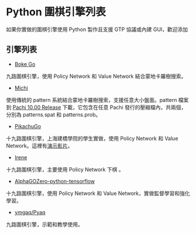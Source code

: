 # Python 圍棋引擎列表

如果你實做的圍棋引擎使用 Python 製作且支援 GTP 協議或內建 GUI，歡迎添加

## 引擎列表

* [Boke Go](https://github.com/meiji163/bokego)

九路圍棋引擎，使用 Policy Network 和 Value Network 結合蒙地卡羅樹搜索。


* [Michi](https://github.com/pasky/michi)

使用傳統的 pattern 系統結合蒙地卡羅樹搜索，支援任意大小盤面。pattern 檔案到 [Pachi 10.00 Release](https://github.com/pasky/pachi/releases/tag/pachi-10.00-satsugen) 下載，它包含在任意 Pachi 發行的壓縮檔內，共兩個，分別為 patterns.spat 和 patterns.prob。


* [PikachuGo](https://github.com/wsdd2/PikachuGo)

十九路圍棋引擎，上海建橋學院的學生實做，使用 Policy Network 和 Value Network。這裡有[演示影片](https://www.bilibili.com/video/BV1wb41177ah)。


* [Irene](https://github.com/GWDx/Irene)

十九路圍棋引擎，主要使用 Policy Network 下棋 。


* [AlphaGOZero-python-tensorflow](https://github.com/yhyu13/AlphaGOZero-python-tensorflow)

十九路圍棋引擎，使用 Policy Network 和 Value Network，實做監督學習和強化學習。


* [ymgaq/Pyaq](https://github.com/ymgaq/Pyaq)

九路圍棋引擎，示範和教學使用。

